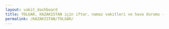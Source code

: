 ```yaml
---
layout: vakit_dashboard
title: TOLGAR, KAZAKISTAN için iftar, namaz vakitleri ve hava durumu - ilçe/eyalet seç
permalink: /KAZAKISTAN/TOLGAR/
---
```


<script type="text/javascript">
  var GLOBAL_COUNTRY = 'KAZAKISTAN';
  var GLOBAL_CITY = 'TOLGAR';
  var GLOBAL_STATE = '';
  var lat = 72;
  var lon = 21;
</script>
